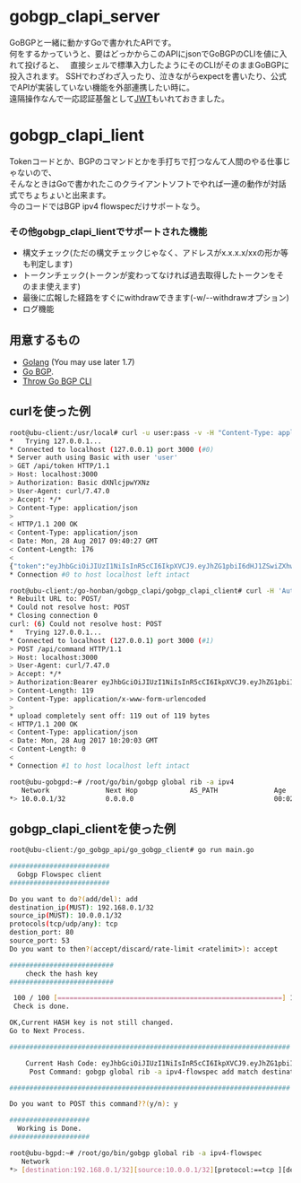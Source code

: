 # gobgp_clapi_server
GoBGPと一緒に動かすGoで書かれたAPIです。  
何をするかっていうと、要はどっかからこのAPIにjsonでGoBGPのCLIを値に入れて投げると、  
直接シェルで標準入力したようにそのCLIがそのままGoBGPに投入されます。
SSHでわざわざ入ったり、泣きながらexpectを書いたり、公式でAPIが実装していない機能を外部連携したい時に。    
遠隔操作なんで一応認証基盤として[JWT](https://jwt.io/)もいれておきました。  

# gobgp_clapi_lient
Tokenコードとか、BGPのコマンドとかを手打ちで打つなんて人間のやる仕事じゃないので、  
そんなときはGoで書かれたこのクライアントソフトでやれば一連の動作が対話式でちょちょいと出来ます。  
今のコードではBGP ipv4 flowspecだけサポートなう。  

### その他gobgp_clapi_lientでサポートされた機能
- 構文チェック(ただの構文チェックじゃなく、アドレスがx.x.x.x/xxの形か等も判定します)
- トークンチェック(トークンが変わってなければ過去取得したトークンをそのまま使えます)
- 最後に広報した経路をすぐにwithdrawできます(-w/--withdrawオプション)
- ログ機能

## 用意するもの
- [Golang](https://golang.org/) (You may use later 1.7)
- [Go BGP](https://github.com/osrg/gobgp/releases/latest).
- [Throw Go BGP CLI](https://github.com/osrg/gobgp/blob/master/docs/sources/cli-command-syntax.md)

## curlを使った例

```bash
root@ubu-client:/usr/local# curl -u user:pass -v -H "Content-Type: application/json"  http://localhost:3000/api/token
*   Trying 127.0.0.1...
* Connected to localhost (127.0.0.1) port 3000 (#0)
* Server auth using Basic with user 'user'
> GET /api/token HTTP/1.1
> Host: localhost:3000
> Authorization: Basic dXNlcjpwYXNz
> User-Agent: curl/7.47.0
> Accept: */*
> Content-Type: application/json
> 
< HTTP/1.1 200 OK
< Content-Type: application/json
< Date: Mon, 28 Aug 2017 09:40:27 GMT
< Content-Length: 176
< 
{"token":"eyJhbGciOiJIUzI1NiIsInR5cCI6IkpXVCJ9.eyJhZG1pbiI6dHJ1ZSwiZXhwIjoxNTA0MTcyNDI3LCJuYW1lIjoibnlhIGhva2UifQ.791PWt8-uO2s3Wq_DyjoB3Ju8bIiQZod8MiJzaNitIQ", "expired":"72"}
* Connection #0 to host localhost left intact

root@ubu-client:/go-honban/gobgp_clapi/gobgp_clapi_client# curl -H 'Authorization:Bearer eyJhbGciOiJIUzI1NiIsInR5cCI6IkpXVCJ9.eyJhZG1pbiI6dHJ1ZSwiZXhwIjoxNTA0MTc0NTM3LCJuYW1lIjoibnlhIGhva2UifQ.TkePeQFBlZUjJwtAIrBuURqlK2fLr3RhhIu5YAPKD5g' -v  POST -d '{"command":"/root/go/bin/gobgp global rib add -a ipv4 10.0.0.1/32 community 100:100 med 10 origin igp local-pref 2000"}' http://localhost:3000/api/command
* Rebuilt URL to: POST/
* Could not resolve host: POST
* Closing connection 0
curl: (6) Could not resolve host: POST
*   Trying 127.0.0.1...
* Connected to localhost (127.0.0.1) port 3000 (#1)
> POST /api/command HTTP/1.1
> Host: localhost:3000
> User-Agent: curl/7.47.0
> Accept: */*
> Authorization:Bearer eyJhbGciOiJIUzI1NiIsInR5cCI6IkpXVCJ9.eyJhZG1pbiI6dHJ1ZSwiZXhwIjoxNTA0MTc0NTM3LCJuYW1lIjoibnlhIGhva2UifQ.TkePeQFBlZUjJwtAIrBuURqlK2fLr3RhhIu5YAPKD5g
> Content-Length: 119
> Content-Type: application/x-www-form-urlencoded
> 
* upload completely sent off: 119 out of 119 bytes
< HTTP/1.1 200 OK
< Content-Type: application/json
< Date: Mon, 28 Aug 2017 10:20:03 GMT
< Content-Length: 0
< 
* Connection #1 to host localhost left intact
```
```bash
root@ubu-gobgpd:~# /root/go/bin/gobgp global rib -a ipv4
   Network              Next Hop             AS_PATH              Age        Attrs
*> 10.0.0.1/32          0.0.0.0                                   00:02:01   [{Origin: i} {Med: 10} {LocalPref: 2000} {Communities: 100:100}]
```
## gobgp_clapi_clientを使った例

```bash
root@ubu-client:/go_gobgp_api/go_gobgp_client# go run main.go 

#########################
  Gobgp Flowspec client
#########################

Do you want to do?(add/del): add
destination_ip(MUST): 192.168.0.1/32
source_ip(MUST): 10.0.0.1/32
protocols(tcp/udp/any): tcp
destion_port: 80
source_port: 53
Do you want to then?(accept/discard/rate-limit <ratelimit>): accept

##########################
    check the hash key
##########################

 100 / 100 [========================================================] 100.00% 1s
 Check is done.

OK,Current HASH key is not still changed.
Go to Next Process.

######################################################################

    Current Hash Code: eyJhbGciOiJIUzI1NiIsInR5cCI6IkpXVCJ9.eyJhZG1pbiI6dHJ1ZSwibmFtZSI6IkFkbyBLdWtpYyJ9.qsKN2OIk6AW4O4PMgLjyeBYx0BCG7Iopvei-fNuUivo
	 Post Command: gobgp global rib -a ipv4-flowspec add match destination 192.168.0.1/32 source 10.0.0.1/32 protocol tcp  destination-port =='80'  source-port =='53'  then accept

######################################################################

Do you want to POST this command??(y/n): y

####################
  Working is Done.
####################

```

```bash
root@ubu-bgpd:~# /root/go/bin/gobgp global rib -a ipv4-flowspec
   Network                                                                                                      Next Hop             AS_PATH              Age        Attrs
*> [destination:192.168.0.1/32][source:10.0.0.1/32][protocol:==tcp ][destination-port: ==80][source-port: ==53] fictitious                                00:02:07   [{Origin: ?}]
```
